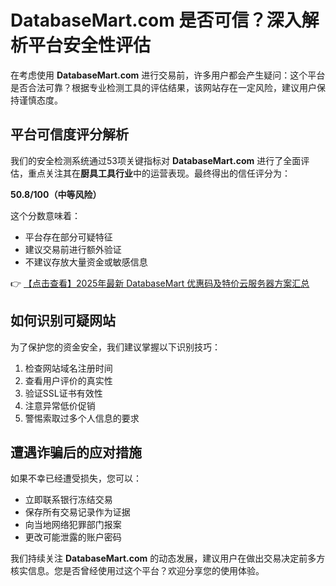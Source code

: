 # DatabaseMart.com 是否可信？深入解析平台安全性评估

在考虑使用 **DatabaseMart.com** 进行交易前，许多用户都会产生疑问：这个平台是否合法可靠？根据专业检测工具的评估结果，该网站存在一定风险，建议用户保持谨慎态度。

## 平台可信度评分解析

我们的安全检测系统通过53项关键指标对 **DatabaseMart.com** 进行了全面评估，重点关注其在**厨具工具行业**中的运营表现。最终得出的信任评分为：

**50.8/100（中等风险）**

这个分数意味着：
- 平台存在部分可疑特征
- 建议交易前进行额外验证
- 不建议存放大量资金或敏感信息

👉 [【点击查看】2025年最新 DatabaseMart 优惠码及特价云服务器方案汇总](https://bit.ly/DatabaseMart)

## 如何识别可疑网站

为了保护您的资金安全，我们建议掌握以下识别技巧：
1. 检查网站域名注册时间
2. 查看用户评价的真实性
3. 验证SSL证书有效性
4. 注意异常低价促销
5. 警惕索取过多个人信息的要求

## 遭遇诈骗后的应对措施

如果不幸已经遭受损失，您可以：
- 立即联系银行冻结交易
- 保存所有交易记录作为证据
- 向当地网络犯罪部门报案
- 更改可能泄露的账户密码

我们持续关注 **DatabaseMart.com** 的动态发展，建议用户在做出交易决定前多方核实信息。您是否曾经使用过这个平台？欢迎分享您的使用体验。